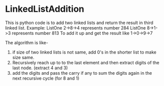 # LinkedListAddition
This is python code is to add two linked lists and return the result in third linked list.
Example: 
ListOne 2->8->4 represents number 284
ListOne 8->1->3 represents number 813
To add it up and get the result like 1->0->9->7

The algorithm is like-
1. if size of two linked lists is not same, add 0's in the shorter list to make size same.
2. Recursively reach up to to the last element and then extract digits of the last node. (extract 4 and 3)
3. add the digits and pass the carry if any to sum the digits again in the next recursive cycle (for 8 and 1)
